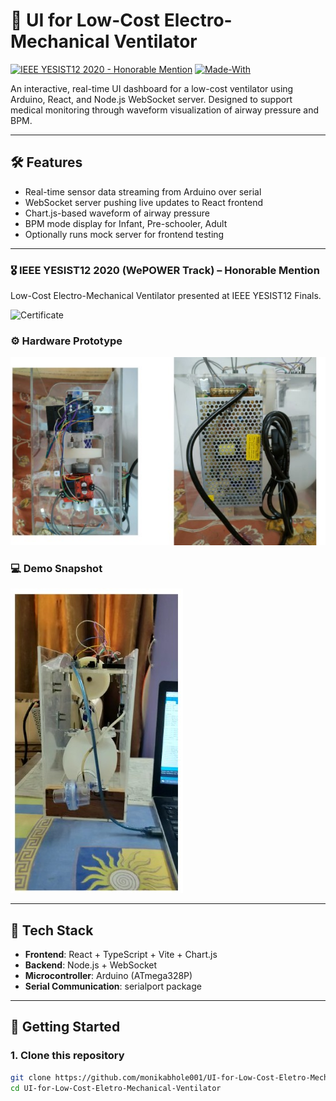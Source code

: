 # 💨 UI for Low-Cost Electro-Mechanical Ventilator

[![IEEE YESIST12 2020 - Honorable Mention](https://img.shields.io/badge/Award-IEEE%20YESIST12%202020%20Honorable%20Mention-blue)](#)
[![Made-With](https://img.shields.io/badge/Made%20With-React--TS%2C%20Arduino%2C%20Node.js-blueviolet)](#)

An interactive, real-time UI dashboard for a low-cost ventilator using Arduino, React, and Node.js WebSocket server. Designed to support medical monitoring through waveform visualization of airway pressure and BPM.

---

## 🛠️ Features

- Real-time sensor data streaming from Arduino over serial
- WebSocket server pushing live updates to React frontend
- Chart.js-based waveform of airway pressure
- BPM mode display for Infant, Pre-schooler, Adult
- Optionally runs mock server for frontend testing

---

### 🎖️ IEEE YESIST12 2020 (WePOWER Track) – Honorable Mention  
Low-Cost Electro-Mechanical Ventilator presented at IEEE YESIST12 Finals.

![Certificate](./assets/honorable-mention.jpg)

### ⚙️ Hardware Prototype

![Prototype](./assets/prototype.jpg)

### 💻 Demo Snapshot

![Demo](./assets/demo.jpg)


---

## 🧰 Tech Stack

- **Frontend**: React + TypeScript + Vite + Chart.js
- **Backend**: Node.js + WebSocket
- **Microcontroller**: Arduino (ATmega328P)
- **Serial Communication**: serialport package

---

## 🚀 Getting Started

### 1. Clone this repository

```bash
git clone https://github.com/monikabhole001/UI-for-Low-Cost-Eletro-Mechanical-Ventilator.git
cd UI-for-Low-Cost-Eletro-Mechanical-Ventilator

